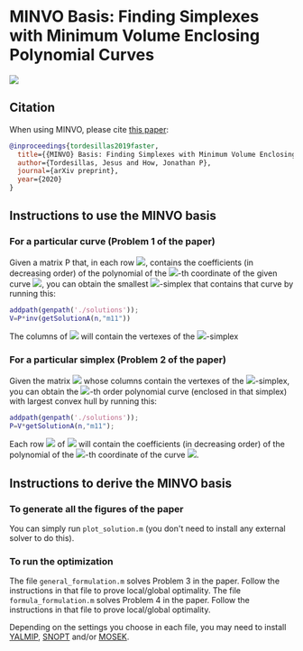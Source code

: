 # MINVO Basis: Finding Simplexes with Minimum Volume Enclosing Polynomial Curves #

![](./imgs/minvo3d.png) 

## Citation

When using MINVO, please cite [this paper](https://www.google.com/):

```bibtex
@inproceedings{tordesillas2019faster,
  title={{MINVO} Basis: Finding Simplexes with Minimum Volume Enclosing Polynomial Curves},
  author={Tordesillas, Jesus and How, Jonathan P},
  journal={arXiv preprint},
  year={2020}
}
```

## Instructions to use the MINVO basis

### For a particular curve (Problem 1 of the paper)
Given a matrix P that, in each row <img src="https://render.githubusercontent.com/render/math?math=i">, contains the coefficients (in decreasing order) of the polynomial of the <img src="https://render.githubusercontent.com/render/math?math=i">-th coordinate of the given curve <img src="https://render.githubusercontent.com/render/math?math=\boldsymbol{p}(t), \quad t \in [-1,1]">, you can obtain the smallest <img src="https://render.githubusercontent.com/render/math?math=n">-simplex that contains that curve by running this:

```matlab
addpath(genpath('./solutions'));
V=P*inv(getSolutionA(n,"m11"))
```
The columns of <img src="https://render.githubusercontent.com/render/math?math=\boldsymbol{V}"> will contain the vertexes of the <img src="https://render.githubusercontent.com/render/math?math=n">-simplex

### For a particular simplex  (Problem 2 of the paper)
Given the matrix <img src="https://render.githubusercontent.com/render/math?math=\boldsymbol{V}"> whose columns contain the vertexes of the <img src="https://render.githubusercontent.com/render/math?math=n">-simplex, you can obtain the <img src="https://render.githubusercontent.com/render/math?math=n">-th order polynomial curve (enclosed in that simplex) with largest convex hull by running this:

```matlab
addpath(genpath('./solutions'));
P=V*getSolutionA(n,"m11");
```
Each row <img src="https://render.githubusercontent.com/render/math?math=i"> of <img src="https://render.githubusercontent.com/render/math?math=\boldsymbol{P}"> will contain the coefficients (in decreasing order) of the polynomial of the <img src="https://render.githubusercontent.com/render/math?math=i">-th coordinate of the curve <img src="https://render.githubusercontent.com/render/math?math=\boldsymbol{p}(t), \quad t \in [-1,1]">.


## Instructions to derive the MINVO basis

### To generate all the figures of the paper
You can simply run `plot_solution.m` (you don't need to install any external solver to do this).

### To run the optimization
The file `general_formulation.m` solves Problem 3 in the paper. Follow the instructions in that file to prove local/global optimality.
The file `formula_formulation.m` solves Problem 4 in the paper. Follow the instructions in that file to prove local/global optimality.

Depending on the settings you choose in each file, you may need to install [YALMIP](https://yalmip.github.io/), [SNOPT](https://ccom.ucsd.edu/~optimizers/) and/or [MOSEK](https://www.mosek.com/).   
